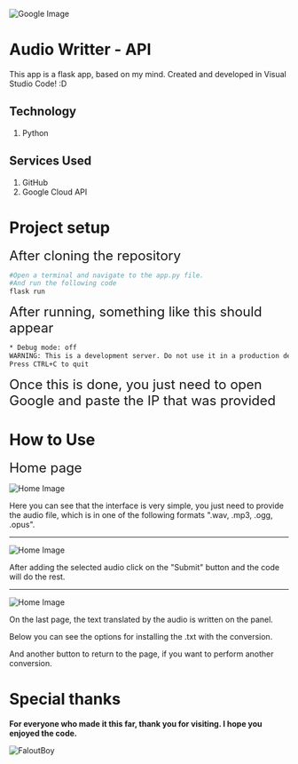 ![Google Image](venv/Scripts/static/img/Google-API.webp)


# Audio Writter - API
This app is a flask app, based on my mind. Created and developed in Visual Studio Code! :D

## Technology

1. Python

## Services Used
1. GitHub
2. Google Cloud API


# Project setup 
<span style="font-size:24px;">After cloning the repository</span>
```bash
#Open a terminal and navigate to the app.py file.
#And run the following code
flask run
```
<span style="font-size:24px;">After running, something like this should appear</span>

```bash
* Debug mode: off
WARNING: This is a development server. Do not use it in a production deployment. Use a production WSGI server instead. * Running on http://127.0.0.1:5000
Press CTRL+C to quit
```
<span style="font-size:24px;">Once this is done, you just need to open Google and paste the IP that was provided</span>

# How to Use

<span style="font-size:24px;">Home page</span>

![Home Image](venv/Scripts/static/img/Home.PNG)

Here you can see that the interface is very simple, you just need to provide the audio file, which is in one of the following formats ".wav, .mp3, .ogg, .opus".

***

![Home Image](venv/Scripts/static/img/Upload.PNG)

After adding the selected audio click on the "Submit" button and the code will do the rest.

***

![Home Image](venv/Scripts/static/img/SucessPage.PNG)

On the last page, the text translated by the audio is written on the panel.

Below you can see the options for installing the .txt with the conversion.

And another button to return to the page, if you want to perform another conversion.


# Special thanks

**For everyone who made it this far, thank you for visiting. I hope you enjoyed the code.**

![FaloutBoy](venv/Scripts/static/img/FalloutBoy.webp)